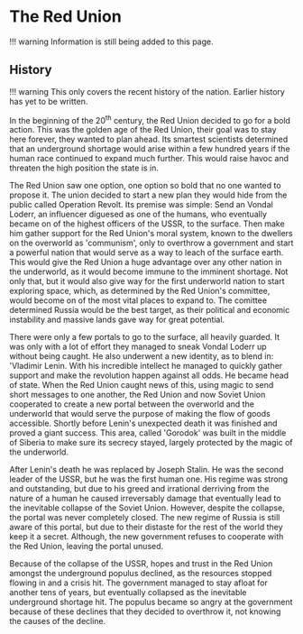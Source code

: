 # The Red Union

!!! warning
    Information is still being added to this page.

## History

!!! warning
    This only covers the recent history of the nation. Earlier history has yet to be written.

In the beginning of the 20<sup>th</sup> century, the Red Union decided to go for a bold action. This was the golden age of the Red Union, their goal was to stay here forever, they wanted to plan ahead. Its smartest scientists determined that an underground shortage would arise within a few hundred years if the human race continued to expand much further. This would raise havoc and threaten the high position the state is in. 

The Red Union saw one option, one option so bold that no one wanted to propose it. The union decided to start a new plan they would hide from the public called Operation Revolt. Its premise was simple: Send an Vondal Loderr, an influencer diguesed as one of the humans, who eventually became on of the highest officers of the USSR, to the surface. Then make him gather support for the Red Union's moral system, known to the dwellers on the overworld as 'communism', only to overthrow a government and start a powerful nation that would serve as a way to leach of the surface earth. This would give the Red Union a huge advantage over any other nation in the underworld, as it would become immune to the imminent shortage. Not only that, but it would also give way for the first underworld nation to start exploring space, which, as determined by the Red Union's committee, would become on of the most vital places to expand to. The comittee determined Russia would be the best target, as their political and economic instability and massive lands gave way for great potential.

There were only a few portals to go to the surface, all heavily guarded. It was only with a lot of effort they managed to sneak Vondal Loderr up without being caught. He also underwent a new identity, as to blend in: 'Vladimir Lenin. With his incredible intellect he managed to quickly gather support and make the revolution happen against all odds. He became head of state. When the Red Union caught news of this, using magic to send short messages to one another, the Red Union and now Soviet Union cooperated to create a new portal between the overworld and the underworld that would serve the purpose of making the flow of goods accessible. Shortly before Lenin's unexpected death it was finished and proved a giant success. This area, called 'Gorodok' was built in the middle of Siberia to make sure its secrecy stayed, largely protected by the magic of the underworld.

After Lenin's death he was replaced by Joseph Stalin. He was the second leader of the USSR, but he was the first human one. His regime was strong and outstanding, but due to his greed and irrational derriving from the nature of a human he caused irreversably damage that eventually lead to the inevitable collapse of the Soviet Union. However, despite the collapse, the portal was never completely closed. The new regime of Russia is still aware of this portal, but due to their distaste for the rest of the world they keep it a secret. Although, the new government refuses to cooperate with the Red Union, leaving the portal unused.

Because of the collapse of the USSR, hopes and trust in the Red Union amongst the underground populus declined, as the resources stopped flowing in and a crisis hit. The government managed to stay afloat for another tens of years, but eventually collapsed as the inevitable underground shortage hit. The populus became so angry at the government because of these declines that they decided to overthrow it, not knowing the causes of the decline.
